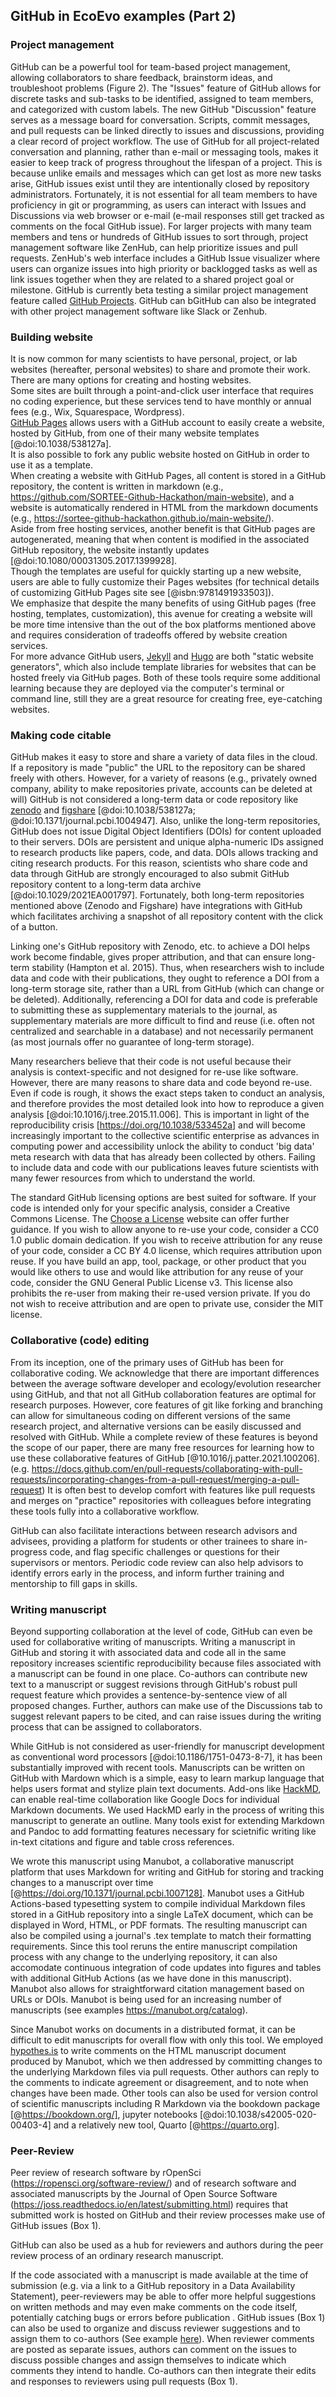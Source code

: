 ## GitHub in EcoEvo examples (Part 2)

### Project management

<!--*Contributors to this section: Kaitlyn Gaynor, Rob Crystal-Ornelas*-->

GitHub can be a powerful tool for team-based project management, allowing collaborators to share feedback, brainstorm ideas, and troubleshoot problems (Figure 2).
The "Issues" feature of GitHub allows for discrete tasks and sub-tasks to be identified, assigned to team members, and categorized with custom labels. 
The new GitHub "Discussion" feature serves as a message board for conversation.
Scripts, commit messages, and pull requests can be linked directly to issues and discussions, providing a clear record of project workflow.
The use of GitHub for all project-related conversation and planning, rather than e-mail or messaging tools, makes it easier to keep track of progress throughout the lifespan of a project.
This is because unlike emails and messages which can get lost as more new tasks arise, GitHub issues exist until they are intentionally closed by repository administrators.
Fortunately, it is not essential for all team members to have proficiency in git or programming, as users can interact with Issues and Discussions via web browser or e-mail (e-mail responses still get tracked as comments on the focal GitHub issue).
For larger projects with many team members and tens or hundreds of GitHub issues to sort through, project management software like ZenHub, can help prioritize issues and pull requests. 
ZenHub's web interface includes a GitHub Issue visualizer where users can organize issues into high priority or backlogged tasks as well as link issues together when they are related to a shared project goal or milestone.
GitHub is currently beta testing a similar project management feature called [GitHub Projects](https://docs.github.com/en/issues/trying-out-the-new-projects-experience/about-projects). GitHub can bGitHub can also be integrated with other project management software like Slack or Zenhub.

### Building website

<!--*Contributors to this section: Rob Crystal-Ornelas, Emma J. Hudgins*-->   
It is now common for many scientists to have personal, project, or lab websites (hereafter, personal websites) to share and promote their work.  
There are many options for creating and hosting websites.  
Some sites are built through a point-and-click user interface that requires no coding experience, but these services tend to have monthly or annual fees (e.g., Wix, Squarespace, Wordpress).  
[GitHub Pages](https://pages.github.com/) allows users with a GitHub account to easily create a website, hosted by GitHub, from one of their many website templates [@doi:10.1038/538127a].  
It is also possible to fork any public website hosted on GitHub in order to use it as a template.  
When creating a website with GitHub Pages, all content is stored in a GitHub repository, the content is written in markdown (e.g., https://github.com/SORTEE-Github-Hackathon/main-website), and a website is automatically rendered in HTML from the markdown documents (e.g., https://sortee-github-hackathon.github.io/main-website/).  
Aside from free hosting services, another benefit is that GitHub pages are autogenerated, meaning that when content is modified in the associated GitHub repository, the website instantly updates [@doi:10.1080/00031305.2017.1399928].  
Though the templates are useful for quickly starting up a new website, users are able to fully customize their Pages websites (for technical details of customizing GitHub Pages site see [@isbn:9781491933503]).   
We emphasize that despite the many benefits of using GitHub pages (free hosting, templates, customization), this avenue for creating a website will be more time intensive than the out of the box platforms mentioned above and requires consideration of tradeoffs offered by website creation services.  
For more advance GitHub users, [Jekyll](https://jekyllrb.com) and [Hugo](https://gohugo.io) are both "static website generators", which also include template libraries for websites that can be hosted freely via GitHub pages.
Both of these tools require some additional learning because they are deployed via the computer's terminal or command line, still they are a great resource for creating free, eye-catching websites.

### Making code citable

<!--*Contributors to this section: Rob Crystal-Ornelas, Emma Hudgins, Dylan Gomes*-->  
GitHub makes it easy to store and share a variety of data files in the cloud. 
If a repository is made "public" the URL to the repository can be shared freely with others.
However, for a variety of reasons (e.g., privately owned company, ability to make repositories private, accounts can be deleted at will) GitHub is not considered a long-term data or code repository like [zenodo](https://zenodo.org/) and [figshare](https://figshare.com/) [@doi:10.1038/538127a; @doi:10.1371/journal.pcbi.1004947]. 
Also, unlike the long-term repositories, GitHub does not issue Digital Object Identifiers (DOIs) for content uploaded to their servers. 
DOIs are persistent and unique alpha-numeric IDs assigned to research products like papers, code, and data. 
DOIs allows tracking and citing research products. 
For this reason, scientists who share code and data through GitHub are strongly encouraged to also submit GitHub repository content to a long-term data archive [@doi:10.1029/2021EA001797]. 
Fortunately, both long-term repositories mentioned above (Zenodo and Figshare) have integrations with GitHub which facilitates archiving a snapshot of all repository content with the click of a button.  

Linking one's GitHub repository with Zenodo, etc. to achieve a DOI helps work become findable, gives proper attribution, and that can ensure long-term stability (Hampton et al. 2015). 
Thus, when researchers wish to include data and code with their publications, they ought to reference a DOI from a long-term storage site, rather than a URL from GitHub (which can change or be deleted). 
Additionally, referencing a DOI for data and code is preferable to submitting these as supplementary materials to the journal, as supplementary materials are more difficult to find and reuse (i.e. often not centralized and searchable in a database) and not necessarily permanent (as most journals offer no guarantee of long-term storage).

Many researchers believe that their code is not useful because their analysis is context-specific and not designed for re-use like software. 
However, there are many reasons to share data and code beyond re-use. 
Even if code is rough, it shows the exact steps taken to conduct an analysis, and therefore provides the most detailed look into how to reproduce a given analysis [@doi:10.1016/j.tree.2015.11.006]. 
This is important in light of the reproducibility crisis [https://doi.org/10.1038/533452a] and will become increasingly important to the collective scientific enterprise as advances in computing power and accessibility unlock the ability to conduct 'big data' meta research with data that has already been collected by others. 
Failing to include data and code with our publications leaves future scientists with many fewer resources from which to understand the world. 

The standard GitHub licensing options are best suited for software.
If your code is intended only for your specific analysis, consider a Creative Commons License.
The [Choose a License](https://choosealicense.com/non-software/) website can offer further guidance.
If you wish to allow anyone to re-use your code, consider a CC0 1.0 public domain dedication.
If you wish to receive attribution for any reuse of your code, consider a CC BY 4.0 license, which requires attribution upon reuse. 
If you have build an app, tool, package, or other product that you would like others to use and would like attribution for any reuse of your code, consider the GNU General Public License v3. 
This license also prohibits the re-user from making their re-used version private.
If you do not wish to receive attribution and are open to private use, consider the MIT license.

### Collaborative (code) editing

<!--*Contributors to this section: Kaitlyn Gaynor, Rob Crystal-Ornelas*-->

From its inception, one of the primary uses of GitHub has been for collaborative coding.
We acknowledge that there are important differences between the average software developer and ecology/evolution researcher using GitHub, and that not all GitHub collaboration features are optimal for research purposes.
However, core features of git like forking and branching can allow for simultaneous coding on different versions of the same research project, and alternative versions can be easily discussed and resolved with GitHub.
While a complete review of these features is beyond the scope of our paper, there are many free resources for learning how to use these collaborative features of GitHub [@10.1016/j.patter.2021.100206]. (e.g. <https://docs.github.com/en/pull-requests/collaborating-with-pull-requests/incorporating-changes-from-a-pull-request/merging-a-pull-request>)
It is often best to develop comfort with features like pull requests and merges on "practice" repositories with colleagues before integrating these tools fully into a collaborative workflow.

GitHub can also facilitate interactions between research advisors and advisees, providing a platform for students or other trainees to share in-progress code, and flag specific challenges or questions for their supervisors or mentors.
Periodic code review can also help advisors to identify errors early in the process, and inform further training and mentorship to fill gaps in skills.



### Writing manuscript

<!--*contributors to this section:* Emma J. Hudgins-->

Beyond supporting collaboration at the level of code, GitHub can even be used for collaborative writing of manuscripts. 
Writing a manuscript in GitHub and storing it with associated data and code all in the same repository increases scientific reproducibility because files associated with a manuscript can be found in one place.
Co-authors can contribute new text to a manuscript or suggest revisions through GitHub's robust pull request feature which provides a sentence-by-sentence view of all proposed changes.
Further, authors can make use of the Discussions tab to suggest relevant papers to be cited, and can raise issues during the writing process that can be assigned to collaborators.

While GitHub is not considered as user-friendly for manuscript development as conventional word processors [@doi:10.1186/1751-0473-8-7], it has been substantially improved with recent tools.
Manuscripts can be written on GitHub with Mardown which is a simple, easy to learn markup language that helps users format and stylize plain text documents.
Add-ons like [HackMD](https://hackmd.io), can enable real-time collaboration like Google Docs for individual Markdown documents.
We used HackMD early in the process of writing this manuscript to generate an outline.
Many tools exist for extending Markdown and Pandoc to add formatting features necessary for scietnific writing like in-text citations and figure and table cross references.

We wrote this manuscript using Manubot, a collaborative manuscript platform that uses Markdown for writing and GitHub for storing and tracking changes to a manuscript over time [@https://doi.org/10.1371/journal.pcbi.1007128]. 
Manubot uses a GitHub Actions-based typesetting system to compile individual Markdown files stored in a GitHub repository into a single LaTeX document, which can be displayed in Word, HTML, or PDF formats.
The resulting manuscript can also be compiled using a journal's .tex template to match their formatting requirements.
Since this tool reruns the entire manuscript compilation process with any change to the underlying repository, it can also accomodate continuous integration of code updates into figures and tables with additional GitHub Actions (as we have done in this manuscript).
Manubot also allows for straightforward citation management based on URLs or DOIs. 
Manubot is being used for an increasing number of manuscripts (see examples <https://manubot.org/catalog>).

Since Manubot works on documents in a distributed format, it can be difficult to edit manuscripts for overall flow with only this tool.
We employed [hypothes.is](https://hypothes.is) to write comments on the HTML manuscript document produced by Manubot, which we then addressed by committing changes to the underlying Markdown files via pull requests. 
Other authors can reply to the comments to indicate agreement or disagreement, and to note when changes have been made.
Other tools can also be used for version control of scientific manuscripts including R Markdown via the bookdown package [@https://bookdown.org/], jupyter notebooks [@doi:10.1038/s42005-020-00403-4] and a relatively new tool, Quarto [@https://quarto.org].

### Peer-Review

<!--*contributors to this section:* Eric R. Scott-->

Peer review of research software by rOpenSci (<https://ropensci.org/software-review/>) and of research software and associated manuscripts by the Journal of Open Source Software (<https://joss.readthedocs.io/en/latest/submitting.html>) requires that submitted work is hosted on GitHub and their review processes make use of GitHub issues (Box 1).
<!--# not sure if links are really necessary -->GitHub can also be used as a hub for reviewers and authors during the peer review process of an ordinary research manuscript.
If the code associated with a manuscript is made available at the time of submission (e.g. via a link to a GitHub repository in a Data Availability Statement), peer-reviewers may be able to offer more helpful suggestions on written methods and may even make comments on the code itself, potentially catching bugs or errors before publication <!--# would be nice to have an example to link to here.  I suspect it is rare that reviewers look at code, but it's happened to me (ERS) -->.
GitHub issues (Box 1) can also be used to organize and discuss reviewer suggestions and to assign them to co-authors (See example [here](https://github.com/BrunaLab/HeliconiaDemography/issues?q=is%3Aissue+label%3A%22reviewer+comment%22+)).
When reviewer comments are posted as separate issues, authors can comment on the issues to discuss possible changes and assign themselves to indicate which comments they intend to handle.
Co-authors can then integrate their edits and responses to reviewers using pull requests (Box 1).
